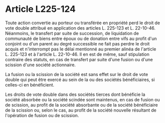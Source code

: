 # Article L225-124

Toute action convertie au porteur ou transférée en propriété perd le droit de vote double attribué en application des articles L. 225-123 et L. 22-10-46. Néanmoins, le transfert par suite de succession, de liquidation de communauté de biens entre époux ou de donation entre vifs au profit d'un conjoint ou d'un parent au degré successible ne fait pas perdre le droit acquis et n'interrompt pas le délai mentionné au premier alinéa de l'article L. 225-123 et à l'article L. 22-10-46. Il en est de même, sauf stipulation contraire des statuts, en cas de transfert par suite d'une fusion ou d'une scission d'une société actionnaire.

La fusion ou la scission de la société est sans effet sur le droit de vote double qui peut être exercé au sein de la ou des sociétés bénéficiaires, si celles-ci en bénéficient.

Les droits de vote double dans des sociétés tierces dont bénéficie la société absorbée ou la société scindée sont maintenus, en cas de fusion ou de scission, au profit de la société absorbante ou de la société bénéficiaire de la scission ou, selon le cas, au profit de la société nouvelle résultant de l'opération de fusion ou de scission.
